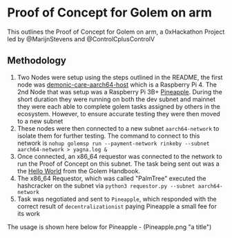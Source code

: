 # Proof of Concept for Golem on arm
This outlines the Proof of Concept for Golem on arm, a 0xHackathon Project led by @MarijnStevens and @ControlCplusControlV

## Methodology
1. Two Nodes were setup using the steps outlined in the README, the first node was [demonic-care-aarch64-host](https://golemstats.com/node/0xfc1bd14392e90b1b8dba0ff58a573ea222f406a1 "demonic-care-aarch64-host") which is a Raspberry Pi 4. The 2nd Node that was setup was a Raspberry Pi 3B+ [Pineapple](https://golemstats.com/node/0xb55013851474b24f6f9d8fefa4a75078b6754b6c). During the short duration they were running on both the dev subnet and mainnet they were each able to complete golem tasks assigned by others in the ecosystem. However, to ensure accurate testing they were then moved to a new subnet
2. These nodes were then connected to a new subnet `aarch64-network` to isolate them for further testing. The command to connect to this network is `nohup golemsp run --payment-network rinkeby --subnet aarch64-network > yagna.log &`
3. Once connected, an x86_64 requestor was connected to the network to run the Proof of Concept on this subnet. The task being sent out was a the [Hello World](https://handbook.golem.network/requestor-tutorials/hello-world) from the Golem Handbook.
4. The x86_64 Requestor, which was called "PalmTree" executed the hashcracker on the subnet via `python3 requestor.py --subnet aarch64-network`
5. Task was negotiated and sent to `Pineapple`, which responded with the correct result of `decentralizationist` paying Pineapple a small fee for its work

The usage is shown here below for Pineapple -
(Pineapple.png "a title")

